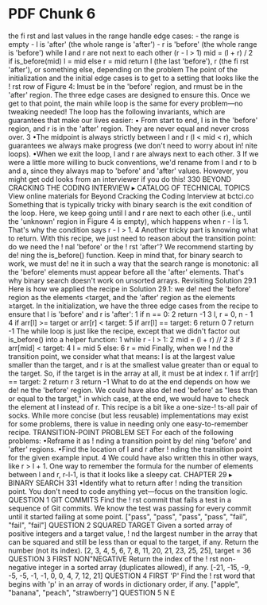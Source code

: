 # PDF Chunk 6

the fi rst and last values in the range handle edge cases: - the range is empty - l is 'after' (the whole range is 'after') - r is 'before' (the whole range is 'before') while l and r are not next to each other (r - l > 1) mid = (l + r) / 2 if is_before(mid) l = mid else r = mid return l (the last 'before'), r (the fi rst 'after'), or something else, depending on the problem The point of the initialization and the initial edge cases is to get to a setting that looks like the ! rst row of Figure 4: lmust be in the 'before' region, and rmust be in the 'after' region. The three edge cases are designed to ensure this. Once we get to that point, the main while loop is the same for every problem—no tweaking needed! The loop has the following invariants, which are guarantees that make our lives easier: • From start to end, l is in the 'before' region, and r is in the 'after' region. They are never equal and never cross over. 3 •The midpoint is always strictly between l and r (l < mid < r), which guarantees we always make progress (we don't need to worry about in! nite loops). •When we exit the loop, l and r are always next to each other. 3 If we were a little more willing to buck conventions, we'd rename from l and r to b and a, since they always map to 'before' and 'after' values. However, you might get odd looks from an interviewer if you do this! 330 BEYOND CRACKING THE CODING INTERVIEW ▸ CATALOG OF TECHNICAL TOPICS View online materials for Beyond Cracking the Coding Interview at bctci.co Something that is typically tricky with binary search is the exit condition of the loop. Here, we keep going until l and r are next to each other (i.e., until the 'unknown' region in Figure 4 is empty), which happens when r - l is 1. That's why the condition says r - l > 1. 4 Another tricky part is knowing what to return. With this recipe, we just need to reason about the transition point: do we need the ! nal 'before' or the ! rst 'after'? We recommend starting by de! ning the is_before() function. Keep in mind that, for binary search to work, we must de! ne it in such a way that the search range is monotonic: all the 'before' elements must appear before all the 'after' elements. That's why binary search doesn't work on unsorted arrays. Revisiting Solution 29.1 Here is how we applied the recipe in Solution 29.1: we de! ned the 'before' region as the elements <target, and the 'after' region as the elements ≥target. In the initialization, we have the three edge cases from the recipe to ensure that l is 'before' and r is 'after': 1 if n == 0: 2 return -1 3 l, r = 0, n - 1 4 if arr[l] >= target or arr[r] < target: 5 if arr[l] == target: 6 return 0 7 return -1 The while loop is just like the recipe, except that we didn't factor out is_before() into a helper function: 1 while r - l > 1: 2 mid = (l + r) // 2 3 if arr[mid] < target: 4 l = mid 5 else: 6 r = mid Finally, when we ! nd the transition point, we consider what that means: l is at the largest value smaller than the target, and r is at the smallest value greater than or equal to the target. So, if the target is in the array at all, it must be at index r. 1 if arr[r] == target: 2 return r 3 return -1 What to do at the end depends on how we de! ne the 'before' region. We could have also de! ned 'before' as "less than or equal to the target," in which case, at the end, we would have to check the element at l instead of r. This recipe is a bit like a one-size-! ts-all pair of socks. While more concise (but less reusable) implementations may exist for some problems, there is value in needing only one easy-to-remember recipe. TRANSITION-POINT PROBLEM SET For each of the following problems: •Reframe it as ! nding a transition point by de! ning 'before' and 'after' regions. •Find the location of l and r after ! nding the transition point for the given example input. 4 We could have also written this in other ways, like r > l + 1. One way to remember the formula for the number of elements between l and r, r-l-1, is that it looks like a sleepy cat. CHAPTER 29 ▸ BINARY SEARCH 331 •Identify what to return after ! nding the transition point. You don't need to code anything yet—focus on the transition logic. QUESTION 1 GIT COMMITS Find the ! rst commit that fails a test in a sequence of Git commits. We know the test was passing for every commit until it started failing at some point. ["pass", "pass", "pass", "pass", "fail", "fail", "fail"] QUESTION 2 SQUARED TARGET Given a sorted array of positive integers and a target value, ! nd the largest number in the array that can be squared and still be less than or equal to the target, if any. Return the number (not its index). [2, 3, 4, 5, 6, 7, 8, 11, 20, 21, 23, 25, 25], target = 36 QUESTION 3 FIRST NON"NEGATIVE Return the index of the ! rst non-negative integer in a sorted array (duplicates allowed), if any. [-21, -15, -9, -5, -5, -1, -1, 0, 0, 4, 7, 12, 21] QUESTION 4 FIRST 'P' Find the ! rst word that begins with 'p' in an array of words in dictionary order, if any. ["apple", "banana", "peach", "strawberry"] QUESTION 5 N E